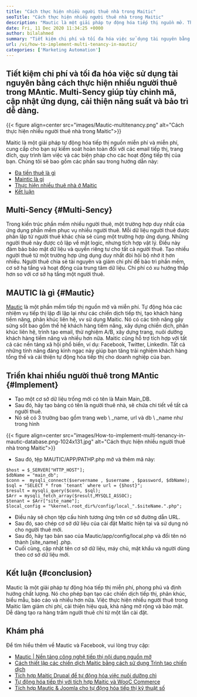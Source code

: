 ```yaml
---
title: "Cách thực hiện nhiều người thuê nhà trong Maitic" 
seoTitle: "Cách thực hiện nhiều người thuê nhà trong Maitic" 
description: "Mautic là một giải pháp tự động hóa tiếp thị nguồn mở. Thực hiện nhiều người thuê trong Maitic làm giảm chi phí, cải thiện hiệu quả và bảo mật." 
date: Fri, 11 Dec 2020 11:34:25 +0000
author: bilalahmed
summary: "Tiết kiệm chi phí và tối đa hóa việc sử dụng tài nguyên bằng cách thực hiện nhiều người thuê trong Mautic. Multi-Sency giúp tùy chỉnh mã, cập nhật ứng dụng, cải thiện năng suất và bảo trì dễ dàng." 
url: /vi/how-to-implement-multi-tenancy-in-mautic/
categories: ['Marketing Automation']
---
```


## Tiết kiệm chi phí và tối đa hóa việc sử dụng tài nguyên bằng cách thực hiện nhiều người thuê trong MAntic. Multi-Sency giúp tùy chỉnh mã, cập nhật ứng dụng, cải thiện năng suất và bảo trì dễ dàng.

{{< figure align=center src="images/Mautic-multitenancy.png" alt="Cách thực hiện nhiều người thuê nhà trong Maitic">}}

Maitic là một giải pháp tự động hóa tiếp thị nguồn miễn phí và miễn phí, cung cấp cho bạn sự kiểm soát hoàn toàn đối với các email tiếp thị, trang đích, quy trình làm việc và các biện pháp cho các hoạt động tiếp thị của bạn. Chúng tôi sẽ bao gồm các phần sau trong hướng dẫn này:
  * [Đa tiền thuê là gì][1]
  * [Maintic là gì][2]
  * [Thực hiện nhiều thuê nhà ở Maitic][3]
  * [Kết luận][4]

## Multi-Sency   {#Multi-Sency}
Trong kiến ​​trúc phần mềm nhiều người thuê, một trường hợp duy nhất của ứng dụng phần mềm phục vụ nhiều người thuê. Mỗi dữ liệu người thuê được phân lập từ người thuê khác chia sẻ cùng một trường hợp ứng dụng. Những người thuê này được cô lập về mặt logic, nhưng tích hợp vật lý. Điều này đảm bảo bảo mật dữ liệu và quyền riêng tư cho tất cả người thuê. Tạo nhiều người thuê từ một trường hợp ứng dụng duy nhất đòi hỏi bộ nhớ ít hơn nhiều. Người thuê chia sẻ tài nguyên và giảm chi phí để bảo trì phần mềm, cơ sở hạ tầng và hoạt động của trung tâm dữ liệu. Chi phí có xu hướng thấp hơn so với cơ sở hạ tầng một người thuê.

## MAUTIC là gì   {#Mautic}
[Mautic][5] là một phần mềm tiếp thị nguồn mở và miễn phí. Tự động hóa các nhiệm vụ tiếp thị lặp đi lặp lại như các chiến dịch tiếp thị, tạo khách hàng tiềm năng, phân khúc liên hệ, vv sử dụng Maitic. Nó có các tính năng gây sửng sốt bao gồm thế hệ khách hàng tiềm năng, xây dựng chiến dịch, phân khúc liên hệ, trình tạo email, thử nghiệm A/B, xây dựng trang, nuôi dưỡng khách hàng tiềm năng và nhiều hơn nữa. Maitic cũng hỗ trợ tích hợp với tất cả các nền tảng xã hội phổ biến, ví dụ: Facebook, Twitter, LinkedIn. Tất cả những tính năng đáng kinh ngạc này giúp bạn tăng trải nghiệm khách hàng tổng thể và cải thiện tự động hóa tiếp thị cho doanh nghiệp của bạn.

## Triển khai nhiều người thuê trong MAntic   {#Implement}
  * Tạo một cơ sở dữ liệu trống mới có tên là Main Main_DB.
  * Sau đó, hãy tạo bảng có tên là người thuê nhà, sẽ chứa chi tiết về tất cả người thuê.
  * Nó sẽ có 3 trường bao gồm trang web \ _name, url và db \ _name như trong hình

{{< figure align=center src="images/How-to-implement-multi-tenancy-in-mautic-database.png-1024x131.jpg" alt="Cách thực hiện nhiều người thuê nhà trong Maitic">}}

  * Sau đó, tệp MAUTIC/APP/PATHP.php mở và thêm mã này:
```
$host = $_SERVER["HTTP_HOST"];
$dbName = "main_db";
$conn =  mysqli_connect($servername , $username , $password, $dbName);
$sql = "SELECT * from `tenant` where url = {$host}";
$result = mysqli_query($conn, $sql);
$Arr = mysqli_fetch_array($result,MYSQLI_ASSOC);
$tenant = $Arr["site_name"];
$local_config = "%kernel.root_dir%/config/local_".$siteName.".php";
```
  * Điều này sẽ chọn tệp cấu hình tương ứng trên cơ sở đường dẫn URL.
  * Sau đó, sao chép cơ sở dữ liệu của cài đặt Maitic hiện tại và sử dụng nó cho người thuê mới.
  * Sau đó, hãy tạo bản sao của Mautic/app/config/local.php và đổi tên nó thành [site_name] .php.
  * Cuối cùng, cập nhật tên cơ sở dữ liệu, máy chủ, mật khẩu và người dùng theo cơ sở dữ liệu mới.

## Kết luận   {#conclusion}
Mautic là một giải pháp tự động hóa tiếp thị miễn phí, phong phú và định hướng chất lượng. Nó cho phép bạn tạo các chiến dịch tiếp thị, phân khúc, biểu mẫu, báo cáo và nhiều hơn nữa. Việc thực hiện nhiều người thuê trong Maitic làm giảm chi phí, cải thiện hiệu quả, khả năng mở rộng và bảo mật. Dễ dàng tạo ra hàng trăm người thuê chỉ từ một lần cài đặt.

## Khám phá
Để tìm hiểu thêm về Mautic và Facebook, vui lòng truy cập:
  * [Mautic | Nền tảng công nghệ tiếp thị nội dung nguồn mở][5]
  * [Cách thiết lập các chiến dịch Maitic bằng cách sử dụng Trình tạo chiến dịch][6]
  * [Tích hợp Maitic Drupal để tự động hóa việc nuôi dưỡng chì][7]
  * [Tự động hóa tiếp thị với tích hợp Maitic và WooC Commerce][8]
  * [Tích hợp Mautic & Joomla cho tự động hóa tiếp thị kỹ thuật số][9]

  
[1]: #multi-tenancy
[2]: #mautic
[3]: #implement
[4]: #conclusion
[5]: https://products.containerize.com/marketing-automation/mautic
[6]: https://blog.containerize.com/marketing-automation/how-to-setup-marketing-campaigns-using-mautic-campaign-builder/
[7]: https://blog.containerize.com/content-management/drupal-tutorial-automate-lead-growth-with-drupal-mautic/
[8]: https://blog.containerize.com/blogging/marketing-automation-using-mautic-and-wordpress-woocommerce/
[9]: https://blog.containerize.com/content-management/integrate-mautic-with-joomla-for-marketing-automation/
